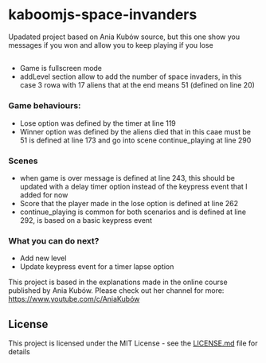 # kaboomjs-space-invanders
Upadated project based on Ania Kubów source, but this one show you messages if you won and allow you to keep playing if you lose

##
- Game is fullscreen mode
- addLevel section allow to add the number of space invaders, in this case 3 rowa with 17 aliens that at the end means 51 (defined on line 20)

### Game behaviours: 
- Lose option was defined by the timer at line 119
- Winner option was defined by the aliens died that in this caae must be 51  is defined at line 173 and go into scene continue_playing at line 290

### Scenes 
- when game is over message is defined at line 243, this should be updated with a delay timer option instead of the keypress event that I added for now
- Score that the player made in the lose option is defined at line 262
- continue_playing is common for both scenarios and is defined at line 292, is based on a basic keypress event

### What you can do next?
- Add new level
- Update keypress event for a timer lapse option

This project is based in the explanations made in the online course published by Ania Kubów. Please check out her channel for more: https://www.youtube.com/c/AniaKubów

## License
This project is licensed under the MIT License - see the [LICENSE.md](LICENSE.md) file for details
